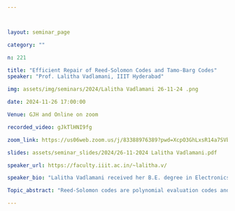 ```yaml
---



layout: seminar_page

category: ""

n: 221

title: "Efficient Repair of Reed-Solomon Codes and Tamo-Barg Codes"
speaker: "Prof. Lalitha Vadlamani, IIIT Hyderabad"

img: assets/img/seminars/2024/Lalitha Vadlamani 26-11-24 .png

date: 2024-11-26 17:00:00 

Venue: GJH and Online on zoom

recorded_video: gJkTlHNI9fg

zoom_link: https://us06web.zoom.us/j/83388976389?pwd=XcpO3GhLxsR14a7SVbPx33HQQa1jbt.1 

slides: assets/seminar_slides/2024/26-11-2024 Lalitha Vadlamani.pdf

speaker_url: https://faculty.iiit.ac.in/~lalitha.v/

speaker_bio: "Lalitha Vadlamani received her B.E. degree in Electronics and Communication Engineering from the Osmania University, Hyderabad, in 2003 and her M.E.and Ph.D. degrees from the Indian Institute of Science (IISc), Bangalore,in 2005 and 2015 respectively. From May 2015, she has been at IIIT Hyderabad, where she is affiliated to Signal Processing and Communications Research Center in IIIT Hyderabad, where she is currently an Associate Professor. Her research interests include coding for distributed storage and computing, quantum error correcting codes, index coding, polar codes, learning-based codes and coded blockchains. She is a recipient of Prof. I.S.N. Murthy medal from IISc, 2005 and the TCS Research Scholarship for the year 2011. She is currently serving as the Newsletter Editor of the IEEE Information Theory Society."

Topic_abstract: "Reed-Solomon codes are polynomial evaluation codes and they can be efficiently repaired if the code symbols of the code are considered as vectors over a subfield. We describe a trace-repair framework introduced by Guruswami-Wootters, which allows for efficient repair of Reed-Solomon codes. Also, we present an optimal construction of Reed-Solomon codes by Tamo et al., which achieve the cut-set bound. Tamo-Barg codes are a class of optimal locally repairable codes (LRCs) which are also polynomial evaluation codes. These codes have Reed-Solomon codes as their local codes. In the case of single node failures, the repair takes place only within the local groups. The repair bandwidth within the local group can be further reduced by using the technique of Reed-Solomon repair. We provide a construction of Tamo-Barg codes whose local Reed-Solomon codes can be optimally repaired. We also make the connection between these class of codes and codes with local regeneration."

---
```

